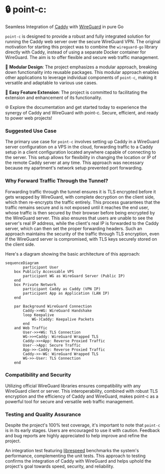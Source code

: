 # 🔒 **point-c**: 

Seamless Integration of [Caddy](https://caddyserver.com/) with [WireGuard](https://www.wireguard.com/) in pure Go

`point-c` is designed to provide a robust and fully integrated solution for running the Caddy web server over the secure WireGuard VPN. The original motivation for starting this project was to combine the `wireguard-go` library directly with Caddy, instead of using a separate Docker container for WireGuard. The aim is to offer flexible and secure web traffic management.

🧩 **Modular Design**: The project emphasizes a modular approach, breaking down functionality into reusable packages. This modular approach enables other applications to leverage individual components of `point-c`, making it versatile and adaptable to various use cases.

🚀 **Easy Feature Extension**: The project is committed to facilitating the extension and enhancement of its functionality.

🌐 Explore the documentation and get started today to experience the synergy of Caddy and WireGuard with point-c. Secure, efficient, and ready to power web projects!

### Suggested Use Case

The primary use case for `point-c` involves setting up Caddy in a WireGuard server configuration on a VPS in the cloud, forwarding traffic to a Caddy setup in a client configuration located anywhere capable of connecting to the server. This setup allows for flexibility in changing the location or IP of the remote Caddy server at any time. This approach was necessary because my apartment's network setup prevented port forwarding.

### Why Forward Traffic Through the Tunnel?

Forwarding traffic through the tunnel ensures it is TLS encrypted before it gets wrapped by WireGuard, with complete decryption on the client side, which then re-encrypts the traffic entirely. This process guarantees that the traffic remains secure and is not exposed until it reaches the end user, whose traffic is then secured by their browser before being encrypted by the WireGuard server. This also ensures that users are unable to see the server's real IP address, while the client's real IP is forwarded to the Caddy server, which can then set the proper forwarding headers. Such an approach maintains the security of the traffic through TLS encryption, even if the WireGuard server is compromised, with TLS keys securely stored on the client side.

Here's a diagram showing the basic architecture of this approach:

```mermaid
sequenceDiagram
        participant User
    box Publicly Accessable VPS
        participant WG as WireGuard Server (Public IP)
    end
    box Private Network
        participant Caddy as Caddy (VPN IP)
        participant App as Application (LAN IP)
    end

    par Background WireGuard Connection
        Caddy->>WG: WireGuard Handshake
        loop Keepalive
            WG-)Caddy: Keepalive Packets
        end
    and Web Traffic
        User->>+WG: TLS Connection
        WG->>+Caddy: WireGuard Wrapped TLS
        Caddy->>+App: Reverse Proxied Traffic 
        User-->App: Secure Traffic
        App->>-Caddy: Reverse Proxied Traffic 
        Caddy->>-WG: WireGuard Wrapped TLS
        WG->>-User: TLS Connection
    end
```

### Compatibility and Security

Utilizing official WireGuard libraries ensures compatibility with any WireGuard client or server. This interoperability, combined with robust TLS encryption and the efficiency of Caddy and WireGuard, makes point-c as a powerful tool for secure and versatile web traffic management.

### Testing and Quality Assurance

Despite the project's 100% test coverage, it's important to note that `point-c` is in its early stages. Users are encouraged to use it with caution. Feedback and bug reports are highly appreciated to help improve and refine the project.

An integration test featuring [librespeed](https://librespeed.org/) benchmarks the system's performance, complementing the unit tests. This approach to testing confirms the integration of Caddy with WireGuard and helps uphold the project's goal towards speed, security, and reliability.
